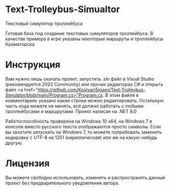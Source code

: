 # Text-Trolleybus-Simualtor
Текстовый симулятор троллейбуса

Готовая база под создание текстовых симуляторов троллейбуса.
В качестве примера в игре указаны некоторые маршруты и троллейбусы Краматорска

# Инструкция
Вам нужно лишь скачать проект, запустить .sln файл в Visual Studio (рекомендуется 2022 Community) или прочих редакторах C# и открыть файл <a href="https://github.com/KostyanSigaev/Text-Trolleybus-Simulator/blob/main/Program.cs>"Program.cs</a>. В этом файле в комментариях указано какие строки можно редактировать. Остальную часть кода можете не менять, всё должно работать с любыми троллейбусами и маршрутами.
Проект написан на .NET 8.0

Работоспособность проверена на Windows 10 x64, на Windows 7 в консоли вместо русского текста отображаются просто символы. Если вы захотите запускать на Windows 7, то можете попробовать заменить кодировку с UTF-8 на 1251 (кириллическая) или же на какую-нибудь другую.

# Лицензия
Вы можете свободно использовать, изменять и распространять данный проект без предварительного уведомления автора.

